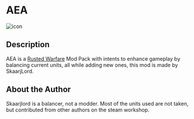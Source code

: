 # AEA
![icon](https://cdn.discordapp.com/icons/606586202942079017/7eafb97b0aa80cecb8e4a9f0a7f87c21.webp?size=128)
## Description
AEA is a [Rusted Warfare](https://store.steampowered.com/app/647960/Rusted_Warfare__RTS/) Mod Pack with intents to
enhance gameplay by balancing current units, all while adding new ones, this mod is made by SkaarjLord. 
## About the Author
Skaarjlord is a balancer, not a modder. Most of the units used are not taken, but contributed from other authors on
the steam workshop.
